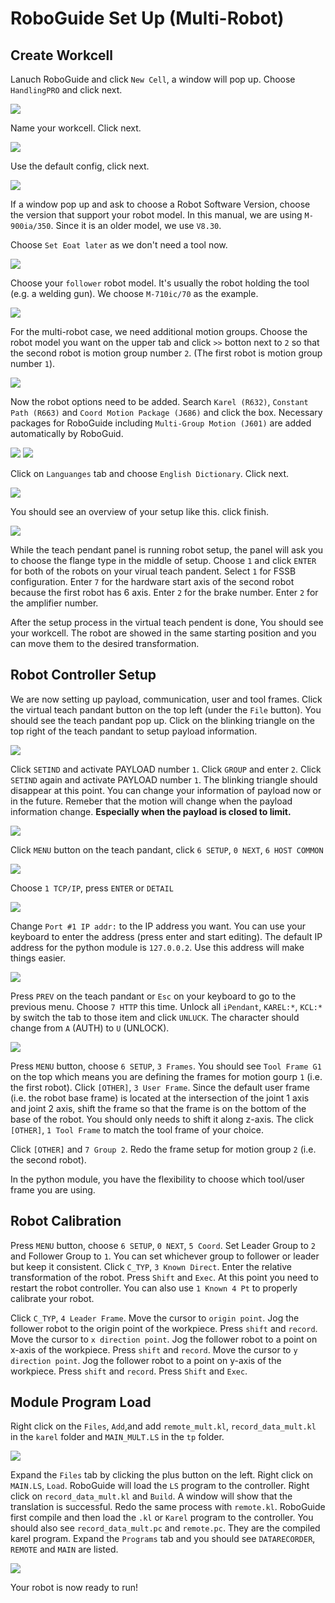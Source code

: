 # RoboGuide Set Up (Multi-Robot)

## Create Workcell

Lanuch RoboGuide and click `New Cell`, a window will pop up. Choose `HandlingPRO` and click next.

![](figures/step_1.png)

Name your workcell. Click next.

![](figures/step_2_coord.png)

Use the default config, click next.

![](figures/step_3.png)

If a window pop up and ask to choose a Robot Software Version, choose the version that support your robot model. In this manual, we are using `M-900ia/350`. Since it is an older model, we use `V8.30`.

Choose `Set Eoat later` as we don't need a tool now.

![](figures/step_4.png)

Choose your `follower` robot model. It's usually the robot holding the tool (e.g. a welding gun). We choose `M-710ic/70` as the example.

![](figures/step_5_coord.png)

For the multi-robot case, we need additional motion groups. Choose the robot model you want on the upper tab and click `>>` botton next to `2` so that the second robot is motion group number `2`. (The first robot is motion group number `1`). 

![](figures/step_6_coord.png)

Now the robot options need to be added. Search `Karel (R632)`, `Constant Path (R663)` and `Coord Motion Package (J686)` and click the box. Necessary packages for RoboGuide including `Multi-Group Motion (J601)` are added automatically by RoboGuid.

![](figures/step_7_1.png)
![](figures/step_7_2.png)

Click on `Languanges` tab and choose `English Dictionary`. Click next.

![](figures/step_7_3.png)

You should see an overview of your setup like this. click finish.

![](figures/step_8_coord.png)

While the teach pendant panel is running robot setup, the panel will ask you to choose the flange type in the middle of setup. Choose `1` and click `ENTER` for both of the robots on your virual teach pandent. Select `1` for FSSB configuration. Enter `7` for the hardware start axis of the second robot because the first robot has 6 axis. Enter `2` for the brake number. Enter `2` for the amplifier number.

After the setup process in the virtual teach pendent is done, You should see your workcell. The robot are showed in the same starting position and you can move them to the desired transformation.

## Robot Controller Setup

We are now setting up payload, communication, user and tool frames. Click the virtual teach pandant button on the top left (under the `File` button). You should see the teach pandant pop up. Click on the blinking triangle on the top right of the teach pandant to setup payload information.

![](figures/step_10.png)

Click `SETIND` and activate PAYLOAD number `1`. Click `GROUP` and enter `2`. Click `SETIND` again and activate PAYLOAD number `1`. The blinking triangle should disappear at this point. You can change your information of payload now or in the future. Remeber that the motion will change when the payload information change. **Especially when the payload is closed to limit.**

![](figures/step_11.png)

Click `MENU` button on the teach pandant, click `6 SETUP`, `0 NEXT`, `6 HOST COMMON`

![](figures/step_12.png)

Choose `1 TCP/IP`, press `ENTER` or `DETAIL`

![](figures/step_13.png)

Change `Port #1 IP addr:` to the IP address you want. You can use your keyboard to enter the address (press enter and start editing). The default IP address for the python module is `127.0.0.2`. Use this address will make things easier.

![](figures/step_14.png)

Press `PREV` on the teach pandant or `Esc` on your keyboard to go to the previous menu. Choose `7 HTTP` this time. Unlock all `iPendant`, `KAREL:*`, `KCL:*` by switch the tab to those item and click `UNLUCK`. The character should change from `A` (AUTH) to `U` (UNLOCK).

![](figures/step_15.png)

Press `MENU` button, choose `6 SETUP`, `3 Frames`. You should see `Tool Frame G1` on the top which means you are defining the frames for motion gourp `1` (i.e. the first robot). Click `[OTHER]`, `3 User Frame`. Since the default user frame (i.e. the robot base frame) is located at the intersection of the joint 1 axis and joint 2 axis, shift the frame so that the frame is on the bottom of the base of the robot. You should only needs to shift it along z-axis. The click `[OTHER]`, `1 Tool Frame` to match the tool frame of your choice. 

Click `[OTHER]` and `7 Group 2`. Redo the frame setup for motion group `2` (i.e. the second robot).

In the python module, you have the flexibility to choose which tool/user frame you are using.

## Robot Calibration

Press `MENU` button, choose `6 SETUP`, `0 NEXT`, `5 Coord`. Set Leader Group to `2` and Follower Group to `1`. You can set whichever group to follower or leader but keep it consistent. Click `C_TYP`, `3 Known Direct`. Enter the relative transformation of the robot. Press `Shift` and `Exec`. At this point you need to restart the robot controller.  You can also use `1 Known 4 Pt` to properly calibrate your robot. 

Click `C_TYP`, `4 Leader Frame`. Move the cursor to `origin point`. Jog the follower robot to the origin point of the workpiece. Press `shift` and `record`. Move the cursor to `x direction point`. Jog the follower robot to a point on x-axis of the workpiece. Press `shift` and `record`. Move the cursor to `y direction point`. Jog the follower robot to a point on y-axis of the workpiece. Press `shift` and `record`. Press `Shift` and `Exec`.

## Module Program Load

Right click on the `Files`, `Add`,and add `remote_mult.kl`, `record_data_mult.kl` in the `karel` folder and `MAIN_MULT.LS` in the `tp` folder.

![](figures/step_16.png)

Expand the `Files` tab by clicking the plus button on the left. Right click on `MAIN.LS`, `Load`. RoboGuide will load the `LS` program to the controller. Right click on `record_data_mult.kl` and `Build`. A window will show that the translation is successful. Redo the same process with `remote.kl`. RoboGuide first compile and then load the `.kl` or `Karel` program to the controller. You should also see `record_data_mult.pc` and `remote.pc`. They are the compiled karel program. Expand the `Programs` tab and you should see `DATARECORDER`, `REMOTE` and `MAIN` are listed.

![](figures/step_17_coord.png)

Your robot is now ready to run!
